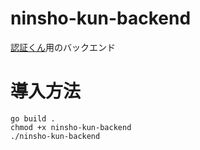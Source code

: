 # ninsho-kun-backend
[認証くん](https://github.com/OhVIton/ninsho-kun)用のバックエンド

# 導入方法
```shell
go build .
chmod +x ninsho-kun-backend
./ninsho-kun-backend
```
